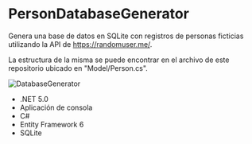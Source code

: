 # PersonDatabaseGenerator

Genera una base de datos en SQLite con registros de personas ficticias utilizando la API de https://randomuser.me/.

La estructura de la misma se puede encontrar en el archivo de este repositorio ubicado en "Model/Person.cs".

![DatabaseGenerator](https://user-images.githubusercontent.com/93444165/139864069-5b5b71e8-f123-41af-8fe9-df93c0bd0e3d.gif)

- .NET 5.0
- Aplicación de consola
- C#
- Entity Framework 6
- SQLite

